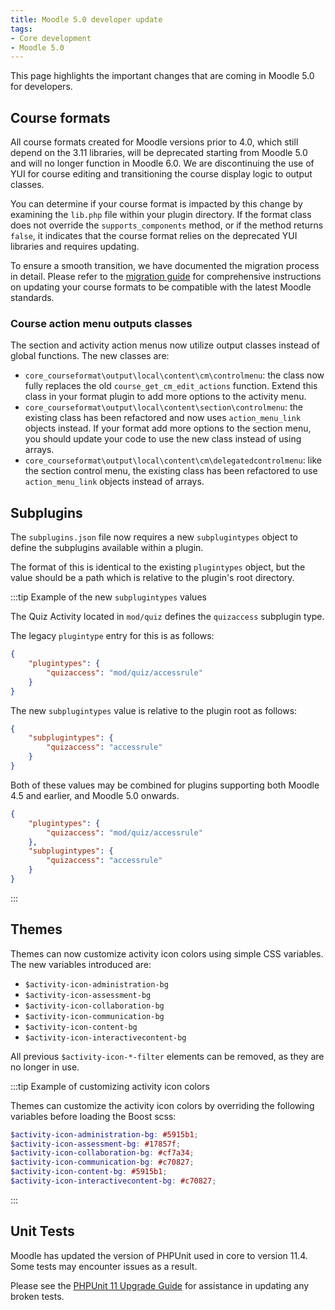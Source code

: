 ```yaml
---
title: Moodle 5.0 developer update
tags:
- Core development
- Moodle 5.0
---
```


<!-- markdownlint-disable no-inline-html -->

This page highlights the important changes that are coming in Moodle 5.0 for developers.

## Course formats

<Since version="5.0" issueNumber="MDL-83527" />

All course formats created for Moodle versions prior to 4.0, which still depend on the 3.11 libraries, will be deprecated starting from Moodle 5.0 and will no longer function in Moodle 6.0. We are discontinuing the use of YUI for course editing and transitioning the course display logic to output classes.

You can determine if your course format is impacted by this change by examining the `lib.php` file within your plugin directory. If the format class does not override the `supports_components` method, or if the method returns `false`, it indicates that the course format relies on the deprecated YUI libraries and requires updating.

To ensure a smooth transition, we have documented the migration process in detail. Please refer to the [migration guide](./apis/plugintypes/format/migration.md) for comprehensive instructions on updating your course formats to be compatible with the latest Moodle standards.

### Course action menu outputs classes

<Since version="5.0" issueNumber="MDL-83527" />

The section and activity action menus now utilize output classes instead of global functions. The new classes are:

- `core_courseformat\output\local\content\cm\controlmenu`: the class now fully replaces the old `course_get_cm_edit_actions` function. Extend this class in your format plugin to add more options to the activity menu.
- `core_courseformat\output\local\content\section\controlmenu`: the existing class has been refactored and now uses `action_menu_link` objects instead. If your format add more options to the section menu, you should update your code to use the new class instead of using arrays.
- `core_courseformat\output\local\content\cm\delegatedcontrolmenu`: like the section control menu, the existing class has been refactored to use `action_menu_link` objects instead of arrays.

## Subplugins

<Since version="5.0" issueNumber="MDL-83705" />

The `subplugins.json` file now requires a new `subplugintypes` object to define the subplugins available within a plugin.

The format of this is identical to the existing `plugintypes` object, but the value should be a path which is relative to the plugin's root directory.

:::tip Example of the new `subplugintypes` values

The Quiz Activity located in `mod/quiz` defines the `quizaccess` subplugin type.

The legacy `plugintype` entry for this is as follows:

```json title="mod/quiz/db/subplugins.json demonstrating the legacy plugintypes object"
{
    "plugintypes": {
        "quizaccess": "mod/quiz/accessrule"
    }
}
```

The new `subplugintypes` value is relative to the plugin root as follows:

```json title="mod/quiz/db/subplugins.json demonstrating the new subplugintypes object"
{
    "subplugintypes": {
        "quizaccess": "accessrule"
    }
}
```

Both of these values may be combined for plugins supporting both Moodle 4.5 and earlier, and Moodle 5.0 onwards.

```json title="mod/quiz/db/subplugins.json demonstrating both the legacy plugintypes and the new subplugintypes values"
{
    "plugintypes": {
        "quizaccess": "mod/quiz/accessrule"
    },
    "subplugintypes": {
        "quizaccess": "accessrule"
    }
}
```

:::

## Themes

<Since version="5.0" issueNumber="MDL-83725" />

Themes can now customize activity icon colors using simple CSS variables. The new variables introduced are:

- `$activity-icon-administration-bg`
- `$activity-icon-assessment-bg`
- `$activity-icon-collaboration-bg`
- `$activity-icon-communication-bg`
- `$activity-icon-content-bg`
- `$activity-icon-interactivecontent-bg`

All previous `$activity-icon-*-filter` elements can be removed, as they are no longer in use.

:::tip Example of customizing activity icon colors

Themes can customize the activity icon colors by overriding the following variables before loading the Boost scss:

```scss
$activity-icon-administration-bg: #5915b1;
$activity-icon-assessment-bg: #17857f;
$activity-icon-collaboration-bg: #cf7a34;
$activity-icon-communication-bg: #c70827;
$activity-icon-content-bg: #5915b1;
$activity-icon-interactivecontent-bg: #c70827;
```

:::

## Unit Tests

<Since version="5.0" issueNumber="MDL-83468" />

Moodle has updated the version of PHPUnit used in core to version 11.4. Some tests may encounter issues as a result.

Please see the [PHPUnit 11 Upgrade Guide](/general/development/tools/phpunit/upgrading-11) for assistance in updating any broken tests.
